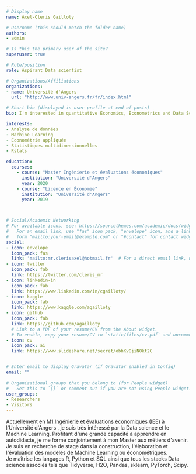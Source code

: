 ```yaml
---
# Display name
name: Axel-Cleris Gailloty

# Username (this should match the folder name)
authors:
- admin

# Is this the primary user of the site?
superuser: true

# Role/position
role: Aspirant Data scientist

# Organizations/Affiliations
organizations:
- name: Université d'Angers
  url: "http://www.univ-angers.fr/fr/index.html"

# Short bio (displayed in user profile at end of posts)
bio: I'm interested in quantitative Economics, Econometrics and Data Science.

interests:
- Analyse de données
- Machine Learning
- Econométrie appliquée
- Statistiques multidimensionnelles
- Rstats

education: 
  courses: 
    - course: "Master Ingénierie et évaluations économiques"
      institution: "Université d'Angers"
      year: 2020
    - course: "Licence en Économie"
      institution: "Université d'Angers"
      year: 2019



# Social/Academic Networking
# For available icons, see: https://sourcethemes.com/academic/docs/widgets/#icons
#   For an email link, use "fas" icon pack, "envelope" icon, and a link in the
#   form "mailto:your-email@example.com" or "#contact" for contact widget.
social:
- icon: envelope
  icon_pack: fas
  link: 'mailto:mr.clerisaxel@hotmail.fr'  # For a direct email link, use "mr.clerisaxel@hotmail.fr".  
- icon: twitter
  icon_pack: fab
  link: https://twitter.com/cleris_mr
- icon: linkedin-in
  icon_pack: fab
  link: https://www.linkedin.com/in/cgailloty/
- icon: kaggle
  icon_pack: fab
  link: https://www.kaggle.com/agailloty
- icon: github
  icon_pack: fab
  link: https://github.com/agailloty
  # Link to a PDF of your resume/CV from the About widget. 
  # To enable, copy your resume/CV to `static/files/cv.pdf` and uncomment the lines below.
- icon: cv
  icon_pack: ai
  link: https://www.slideshare.net/secret/obhKvOjiNOkt2C


# Enter email to display Gravatar (if Gravatar enabled in Config)
email: ""
  
# Organizational groups that you belong to (for People widget)
#   Set this to `[]` or comment out if you are not using People widget.  
user_groups:
- Researchers
- Visitors
---
```

Actuellement en [M1 Ingénierie et évaluations économiques (IEE)](http://formations.univ-angers.fr/fr/offre-de-formation/master-lmd-MLMD/droit-economie-gestion-02/master-economie-appliquee-program-master-economie-appliquee/parcours-ingenierie-et-evaluations-economiques-subprogram-parcours-ingenierie-economique-et-evaluation-des-politiques-publiques.html) à l'Université d'Angers ,
je suis très intéressé par la Data science et le Machine Learning.
Profitant d'une grande capacité à apprendre en autodidacte, je me forme conjointement à mon Master aux métiers d'avenir. 
Je suis en recherche de stage dans la construction, l'élaboration et l'évaluation des modèles de Machine Learning ou économétriques.  
Je maîtrise les langages R, Python et SQL ainsi que tous les stacks Data science associés tels que Tidyverse, H2O, Pandas, sklearn, PyTorch, Scipy.